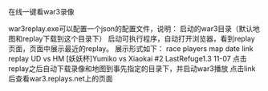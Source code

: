 在线一键看war3录像

  war3replay.exe可以配置一个json的配置文件，说明：
    启动的war3目录（默认地图和replay下载到这个目录下）
  启动可执行程序，自动打开浏览器，看到replay页面，页面中展示最近的replay。
  展示形式如下：
    race players map date link replay
    UD vs HM [妖妖杯]Yumiko vs Xiaokai #2 LastRefuge1.3 11-07
  点击replay之后自动下载录像和地图到事先指定的目录下，并启动war3播放
  点击link后查看war3.replays.net上的页面
